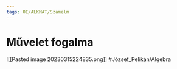 ```yaml
---
tags: OE/ALKMAT/Szamelm 
---
```

# Művelet fogalma
![[Pasted image 20230315224835.png]]
#József_Pelikán/Algebra 